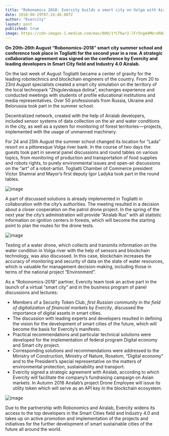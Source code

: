 ```yaml
---
title: "Robonomics 2018: Evercity builds a smart city on Volga with Airalab"
date: 2018-08-29T07:24:46.807Z
author: "Evercity"
layout: post
published: true
image: https://cdn-images-1.medium.com/max/800/1*Cf6wr2-lFr5ng44MbroR0g.png
---
```


**On 20th-26th August “Robonomics-2018” smart city summer school and conference took place in Togliatti for the second year in a row. A strategic collaboration agreement was signed on the conference by Evercity and leading developers in Smart City field and Industry 4.0 Airalab.**

On the last week of August Togliatti became a center of gravity for the leading robotechnics and blockchain engineers of the country. From 20 to 23rd August specialists created a smart city simulation on the territory of the local technopark “Zhigulevskaya dolina”, exchanges experience and conducted meetings with students of profile educational institutions and media representatives. Over 50 professionals from Russia, Ukraine and Belorussia took part in the summer school.


Decentralized network, created with the help of Airalab developers, included sensor systems of data collection on the air and water conditions in the city, as well as a system for monitoring of forest territories — projects, implemented with the usage of unmanned machinery.

For 24 and 25th August the summer school changed its location for “Lada” resort on a pittoresque Volga river bank. In the course of two days the guests took part in several panel discussions and round tables on various topics, from monitoring of production and transportation of food supplies and robots rights, to purely environmental issues and open-air discussions on the “art” of a robot-artist. Togliatti Chamber of Commerce president Victor Shamrai and Mayor’s first deputy Igor Ladyka took part in the round tables.




![image](https://cdn-images-1.medium.com/max/800/1*KAHN5OzDKw65hIA-KAkE2g.png)



A part of discussed solutions is already implemented in Togliatti in collaboration with the city’s authorities. The meeting resulted in a decision about a closer cooperation on the patrol drone project. In the spring of the next year the city’s administration will provide “Airalab Rus” with all statistic information on ignition centers in forests, which will become the starting point to plan the routes for the drone tests.




![image](https://cdn-images-1.medium.com/max/800/1*3HCOGiHnISzpIIVV4eGwdQ.png)



Testing of a water drone, which collects and transmits information on the water condition in Volga river with the help of sensors and blockchain technology, was also discussed. In this case, blockchain increases the accuracy of monitoring and security of data on the state of water resources, which is valuable for management decision-making, including those in terms of the national project “Environment”.

As a “Robonomics-2018” partner, Evercity team took an active part in the launch of a virtual “smart city” and in the business program of panel discussions and lectures:

*   Members of a Security Token Club, _first Russian community in the field of digitalization of financial markets by Evercity_, discussed the importance of digital assets in smart cities.
*   The discussion with leading experts and developers resulted in defining the vision for the development of smart cities of the future, which will become the basis for Evercity’s manifesto.
*   Practical recommendations and particular technical solutions were developed for the implementation of federal program Digital economy and Smart city project.
*   Corresponding solutions and recommendations were addressed to the Ministry of Construction, Ministry of Nature, Rosatom, “Digital economy” and to the President’s special representative on the matters of environmental protection, sustainability and transport.
*   Evercity signed a strategic agreement with Airalab, according to which Evercity will facilitate the company’s fundraising campaign on Asian markets. In Autumn 2018 Airalab’s project Drone Employee will issue its utility token which will serve as an API key in the blockchain ecosystem.



![image](https://cdn-images-1.medium.com/max/800/1*bAkPQou6ND7J7fe7t49Y4g.jpeg)



Due to the partnership with Robonomics and Airalab, Evercity widens its access to the top developers in the Smart Cities field and Industry 4.0 and takes up on active promotion and implementation of the projects and initiatives for the further development of smart sustainable cities of the future all around the world.
